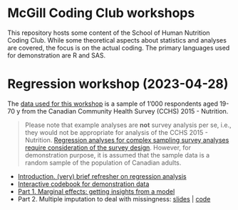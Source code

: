 # McGill Coding Club workshops

This repository hosts some content of the School of Human Nutrition
Coding Club. While some theoretical aspects about statistics and
analyses are covered, the focus is on the actual coding. The primary
languages used for demonstration are R and SAS.

# Regression workshop (2023-04-28)

The [data used for this
workshop](https://github.com/didierbrassard/CodingClub_workshop/tree/main/data)
is a sample of 1’000 respondents aged 19-70 y from the Canadian
Community Health Survey (CCHS) 2015 - Nutrition.

> Please note that example analyses are **not** survey analysis per se,
> i.e., they would not be appropriate for analysis of the CCHS 2015 -
> Nutrition. [Regression analyses for complex sampling survey analyses
> require consideration of the survey
> design](https://didierbrassard.github.io/posts/2022/10/blog-post-5/).
> However, for demonstration purpose, it is assumed that the sample data
> is a random sample of the population of Canadian adults.

- [Introduction. (very) brief refresher on regression
  analysis](https://didierbrassard.github.io/CodingClub_workshop/1.0-Regression_intro.html)
- [Interactive codebook for demonstration
  data](https://didierbrassard.github.io/CodingClub_workshop/data/metadata/Codebook-maker.html)
- [Part 1. Marginal effects: getting insights from a
  model](https://didierbrassard.github.io/CodingClub_workshop/1.1-Marginal_effects.html#/title-slide)
- Part 2. Multiple imputation to deal with missingness: [slides](https://github.com/didierbrassard/CodingClub_workshop/blob/main/2.0-Missing_Data/MIssing_Data_slides.pptx) | [code](hhttps://github.com/didierbrassard/CodingClub_workshop/blob/main/2.0-Missing_Data/2_multiple_imputation.md)
